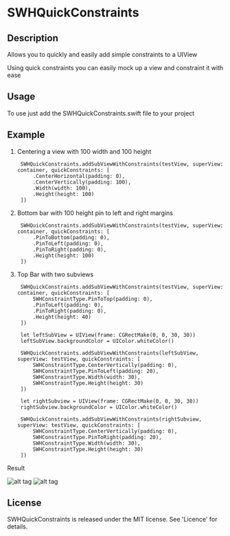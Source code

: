 # SWHQuickConstraints

## Description

Allows you to quickly and easily add simple constraints to a UIView

Using quick constraints you can easily mock up a view and constraint it with ease

## Usage

To use just add the SWHQuickConstraints.swift file to your project

## Example

1. Centering a view with 100 width and 100 height

        SWHQuickConstraints.addSubViewWithConstraints(testView, superView: container, quickConstraints: [
            .CenterHorizontal(padding: 0),
            .CenterVertically(padding: 100),
            .Width(width: 100),
            .Height(height: 100)
        ])

2. Bottom bar with 100 height pin to left and right margins

        SWHQuickConstraints.addSubViewWithConstraints(testView, superView: container, quickConstraints: [
            .PinToBottom(padding: 0),
            .PinToLeft(padding: 0),
            .PinToRight(padding: 0),
            .Height(height: 100)
        ])

3. Top Bar with two subviews 

        SWHQuickConstraints.addSubViewWithConstraints(testView, superView: container, quickConstraints: [
            SWHConstraintType.PinToTop(padding: 0),
            .PinToLeft(padding: 0),
            .PinToRight(padding: 0),
            .Height(height: 40)
        ])

        let leftSubView = UIView(frame: CGRectMake(0, 0, 30, 30))
        leftSubView.backgroundColor = UIColor.whiteColor()

        SWHQuickConstraints.addSubViewWithConstraints(leftSubView, superView: testView, quickConstraints: [
            SWHConstraintType.CenterVertically(padding: 0),
            SWHConstraintType.PinToLeft(padding: 20),
            SWHConstraintType.Width(width: 30),
            SWHConstraintType.Height(height: 30)
        ])

        let rightSubview = UIView(frame: CGRectMake(0, 0, 30, 30))
        rightSubview.backgroundColor = UIColor.whiteColor()

        SWHQuickConstraints.addSubViewWithConstraints(rightSubview, superView: testView, quickConstraints: [
            SWHConstraintType.CenterVertically(padding: 0),
            SWHConstraintType.PinToRight(padding: 20),
            SWHConstraintType.Width(width: 30),
            SWHConstraintType.Height(height: 30)
        ])

Result

![alt tag](http://s17.postimg.org/vbb50hy5b/Screen_Shot_2015_09_24_at_21_23_40.png)
![alt tag](http://s1.postimg.org/pzclfzr9b/Screen_Shot_2015_09_24_at_21_42_10.png)

## License

SWHQuickConstraints is released under the MIT license. See 'Licence' for details.
